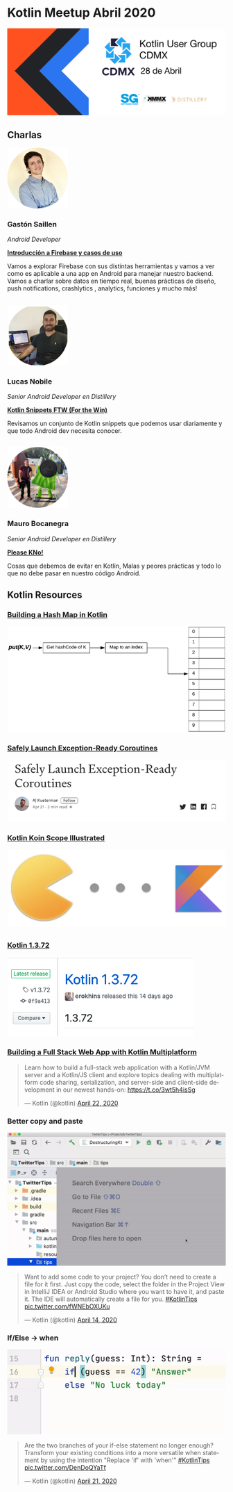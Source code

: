 # Kotlin Meetup Abril 2020

![Kotlin Meetup Banner](https://raw.githubusercontent.com/KotlinCDMX/meetup/master/Abril2020/resources/KUGCDMXBANNER.png)

## Charlas 

<img src="https://raw.githubusercontent.com/KotlinCDMX/meetup/master/Abril2020/resources/gaston.png" width="140" height="140">

### Gastón Saillen
_Android Developer_

[**Introducción a Firebase y casos de uso**]()

Vamos a explorar Firebase con sus distintas herramientas y vamos a ver como es aplicable a una app en Android para manejar nuestro backend. Vamos a charlar sobre datos en tiempo real, buenas prácticas de diseño, push notifications, crashlytics , analytics, funciones y mucho más!

##

<img src="https://raw.githubusercontent.com/KotlinCDMX/meetup/master/Abril2020/resources/lucas.png" width="140" height="140">

### Lucas Nobile
_Senior Android Developer en Distillery_

[**Kotlin Snippets FTW (For the Win)**]()

Revisamos un conjunto de Kotlin snippets que podemos usar diariamente y que todo Android dev necesita conocer.

##

<img src="https://raw.githubusercontent.com/KotlinCDMX/meetup/master/Abril2020/resources/mauro.png" width="140" height="140">

### Mauro Bocanegra
_Senior Android Developer en Distillery_

[**Please KNo!**]()

Cosas que debemos de evitar en Kotlin, Malas y peores prácticas y todo lo que no debe pasar en nuestro código Android.

## Kotlin Resources

### [Building a Hash Map in Kotlin](https://medium.com/swlh/building-a-hash-map-in-kotlin-73c9b23d19ba)

![[Building a Hash Map in Kotlin](https://medium.com/swlh/building-a-hash-map-in-kotlin-73c9b23d19ba)](resources/kt_hashmap.png)

### [Safely Launch Exception-Ready Coroutines](https://medium.com/swlh/safely-launch-exception-ready-coroutines-31804de77993)

![[Safely Launch Exception-Ready Coroutines](https://medium.com/swlh/safely-launch-exception-ready-coroutines-31804de77993)](resources/safelycoroutines.png)

### [Kotlin Koin Scope Illustrated](https://medium.com/@elye.project/kotlin-koin-scope-illustrated-3bfa6c7ae98)

![[Kotlin Koin Scope Illustrated](https://medium.com/@elye.project/kotlin-koin-scope-illustrated-3bfa6c7ae98)](resources/koin_scope.jpg)

##

### [Kotlin 1.3.72](https://github.com/JetBrains/kotlin/releases/tag/v1.3.72) 

![Kotlin 1.3.72](resources/kotlin1_3_72.png)

### [Building a Full Stack Web App with Kotlin Multiplatform](https://play.kotlinlang.org/hands-on/Full%20Stack%20Web%20App%20with%20Kotlin%20Multiplatform/01_Introduction?utm_source=kotlin&utm_medium=twitter&utm_campaign=April_22)

<blockquote class="twitter-tweet"><p lang="en" dir="ltr">Learn how to build a full-stack web application with a Kotlin/JVM server and a Kotlin/JS client and explore topics dealing with multiplatform code sharing, serialization, and server-side and client-side development in our newest hands-on: <a href="https://t.co/3wt5h4isSg">https://t.co/3wt5h4isSg</a></p>&mdash; Kotlin (@kotlin) <a href="https://twitter.com/kotlin/status/1252886862424952832?ref_src=twsrc%5Etfw">April 22, 2020</a></blockquote> 

### Better copy and paste

![copy and paste](resources/copyandpaste.gif)

<blockquote class="twitter-tweet"><p lang="en" dir="ltr">Want to add some code to your project? You don’t need to create a file for it first. Just copy the code, select the folder in the Project View in IntelliJ IDEA or Android Studio where you want to have it, and paste it. The IDE will automatically create a file for you. <a href="https://twitter.com/hashtag/KotlinTips?src=hash&amp;ref_src=twsrc%5Etfw">#KotlinTips</a> <a href="https://t.co/fWNEbOXUKu">pic.twitter.com/fWNEbOXUKu</a></p>&mdash; Kotlin (@kotlin) <a href="https://twitter.com/kotlin/status/1249993403292618754?ref_src=twsrc%5Etfw">April 14, 2020</a></blockquote>

### If/Else -> when

![If/Else](resources/convertifelsetowhen.gif)

<blockquote class="twitter-tweet"><p lang="en" dir="ltr">Are the two branches of your if-else statement no longer enough? Transform your existing conditions into a more versatile when statement by using the intention &quot;Replace &#39;if&#39; with &#39;when&#39;&quot; <a href="https://twitter.com/hashtag/KotlinTips?src=hash&amp;ref_src=twsrc%5Etfw">#KotlinTips</a> <a href="https://t.co/DenDoQYaTf">pic.twitter.com/DenDoQYaTf</a></p>&mdash; Kotlin (@kotlin) <a href="https://twitter.com/kotlin/status/1252530100798722049?ref_src=twsrc%5Etfw">April 21, 2020</a></blockquote>
